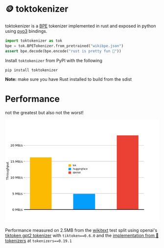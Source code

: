 # 🪙 toktokenizer
toktokenizer is a [BPE](https://en.wikipedia.org/wiki/Byte_pair_encoding) tokenizer implemented in rust and exposed in python using [pyo3](https://github.com/PyO3/pyo3) bindings. 

```python 
import toktokenizer as tok
bpe = tok.BPETokenizer.from_pretrained("wikibpe.json")
assert bpe.decode(bpe.encode("rust is pretty fun 🦀"))
```

Install `toktokenizer` from PyPI with the following
```
pip install toktokenizer
```
**Note:** make sure you have Rust installed to build from the sdist 

# Performance 
not the greatest but also not the worst! 

![alt text](performance.png)

Performance measured on 2.5MB from the [wikitext](https://huggingface.co/datasets/wikitext) test split using openai's [tiktoken gpt2 tokenizer](https://github.com/openai/tiktoken) with `tiktoken==0.6.0` and the [implementation from 🤗 tokenizers](https://huggingface.co/openai-community/gpt2) at `tokenizers==0.19.1`
